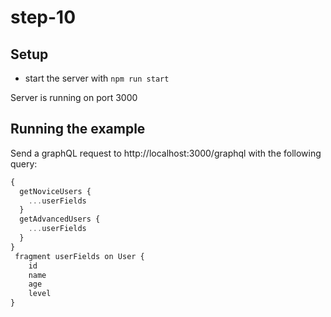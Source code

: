 # step-10

## Setup

- start the server with `npm run start`

Server is running on port 3000

## Running the example

Send a graphQL request to http://localhost:3000/graphql with the following query:

```js
{
  getNoviceUsers {
    ...userFields
  }
  getAdvancedUsers {
    ...userFields
  }
}
 fragment userFields on User {
    id
    name
    age
    level
}
```
